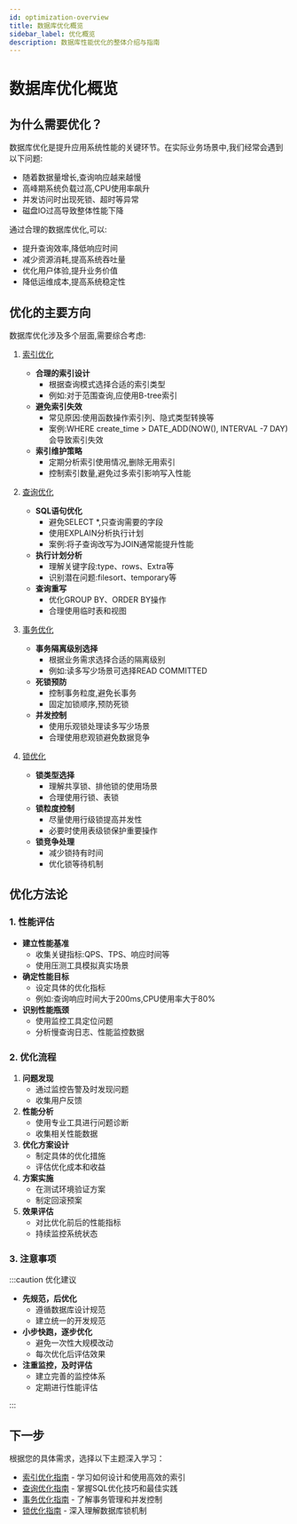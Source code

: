 ```yaml
---
id: optimization-overview
title: 数据库优化概览
sidebar_label: 优化概览
description: 数据库性能优化的整体介绍与指南
---
```


# 数据库优化概览

## 为什么需要优化？

数据库优化是提升应用系统性能的关键环节。在实际业务场景中,我们经常会遇到以下问题:

- 随着数据量增长,查询响应越来越慢
- 高峰期系统负载过高,CPU使用率飙升
- 并发访问时出现死锁、超时等异常
- 磁盘IO过高导致整体性能下降

通过合理的数据库优化,可以:
- 提升查询效率,降低响应时间
- 减少资源消耗,提高系统吞吐量
- 优化用户体验,提升业务价值
- 降低运维成本,提高系统稳定性

## 优化的主要方向

数据库优化涉及多个层面,需要综合考虑:

1. [索引优化](./index-optimization)
   - **合理的索引设计**
     - 根据查询模式选择合适的索引类型
     - 例如:对于范围查询,应使用B-tree索引
   - **避免索引失效**
     - 常见原因:使用函数操作索引列、隐式类型转换等
     - 案例:WHERE create_time > DATE_ADD(NOW(), INTERVAL -7 DAY)会导致索引失效
   - **索引维护策略**
     - 定期分析索引使用情况,删除无用索引
     - 控制索引数量,避免过多索引影响写入性能

2. [查询优化](./query-optimization)
   - **SQL语句优化**
     - 避免SELECT *,只查询需要的字段
     - 使用EXPLAIN分析执行计划
     - 案例:将子查询改写为JOIN通常能提升性能
   - **执行计划分析**
     - 理解关键字段:type、rows、Extra等
     - 识别潜在问题:filesort、temporary等
   - **查询重写**
     - 优化GROUP BY、ORDER BY操作
     - 合理使用临时表和视图

3. [事务优化](./transaction-optimization)
   - **事务隔离级别选择**
     - 根据业务需求选择合适的隔离级别
     - 例如:读多写少场景可选择READ COMMITTED
   - **死锁预防**
     - 控制事务粒度,避免长事务
     - 固定加锁顺序,预防死锁
   - **并发控制**
     - 使用乐观锁处理读多写少场景
     - 合理使用悲观锁避免数据竞争

4. [锁优化](./lock-optimization)
   - **锁类型选择**
     - 理解共享锁、排他锁的使用场景
     - 合理使用行锁、表锁
   - **锁粒度控制**
     - 尽量使用行级锁提高并发性
     - 必要时使用表级锁保护重要操作
   - **锁竞争处理**
     - 减少锁持有时间
     - 优化锁等待机制

## 优化方法论

### 1. 性能评估
- **建立性能基准**
  - 收集关键指标:QPS、TPS、响应时间等
  - 使用压测工具模拟真实场景
- **确定性能目标**
  - 设定具体的优化指标
  - 例如:查询响应时间大于200ms,CPU使用率大于80%
- **识别性能瓶颈**
  - 使用监控工具定位问题
  - 分析慢查询日志、性能监控数据

### 2. 优化流程
1. **问题发现**
   - 通过监控告警及时发现问题
   - 收集用户反馈
2. **性能分析**
   - 使用专业工具进行问题诊断
   - 收集相关性能数据
3. **优化方案设计**
   - 制定具体的优化措施
   - 评估优化成本和收益
4. **方案实施**
   - 在测试环境验证方案
   - 制定回滚预案
5. **效果评估**
   - 对比优化前后的性能指标
   - 持续监控系统状态

### 3. 注意事项

:::caution 优化建议

- **先规范，后优化**
  - 遵循数据库设计规范
  - 建立统一的开发规范
- **小步快跑，逐步优化**
  - 避免一次性大规模改动
  - 每次优化后评估效果
- **注重监控，及时评估**
  - 建立完善的监控体系
  - 定期进行性能评估

:::

## 下一步

根据您的具体需求，选择以下主题深入学习：

- [索引优化指南](./index-optimization) - 学习如何设计和使用高效的索引
- [查询优化指南](./query-optimization) - 掌握SQL优化技巧和最佳实践
- [事务优化指南](./transaction-optimization) - 了解事务管理和并发控制
- [锁优化指南](./lock-optimization) - 深入理解数据库锁机制
